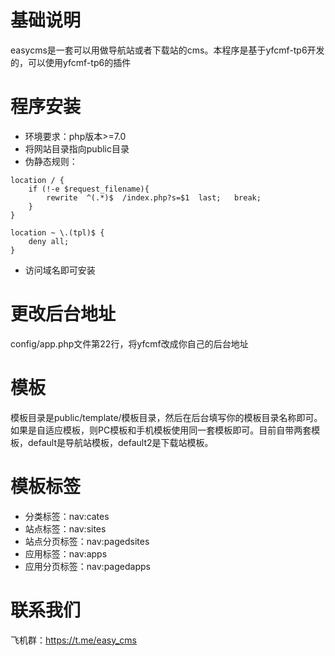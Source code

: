 # 基础说明
easycms是一套可以用做导航站或者下载站的cms。本程序是基于yfcmf-tp6开发的，可以使用yfcmf-tp6的插件

# 程序安装
- 环境要求：php版本>=7.0
- 将网站目录指向public目录
- 伪静态规则：
```
location / {
    if (!-e $request_filename){
        rewrite  ^(.*)$  /index.php?s=$1  last;   break;
    }
}

location ~ \.(tpl)$ {
    deny all;
}
```
- 访问域名即可安装

# 更改后台地址
config/app.php文件第22行，将yfcmf改成你自己的后台地址

# 模板
模板目录是public/template/模板目录，然后在后台填写你的模板目录名称即可。如果是自适应模板，则PC模板和手机模板使用同一套模板即可。目前自带两套模板，default是导航站模板，default2是下载站模板。

# 模板标签
- 分类标签：nav:cates
- 站点标签：nav:sites
- 站点分页标签：nav:pagedsites
- 应用标签：nav:apps
- 应用分页标签：nav:pagedapps

# 联系我们
飞机群：https://t.me/easy_cms

